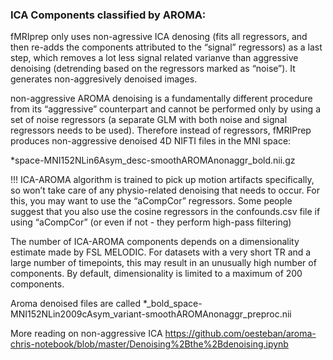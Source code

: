 ### ICA Components classified by AROMA: 

fMRIprep only uses non-agressive ICA denosing (fits all regressors, and then re-adds the components attributed to the “signal” regressors) as a last step, which removes a lot less signal related varianve than aggressive denoising (detrending based on the regressors marked as “noise”). It generates non-aggresively denoised images. 


non-aggressive AROMA denoising is a fundamentally different procedure from its “aggressive” counterpart and cannot be performed only by using a set of noise regressors (a separate GLM with both noise and signal regressors needs to be used). Therefore instead of regressors, fMRIPrep produces non-aggressive denoised 4D NIFTI files in the MNI space:

*space-MNI152NLin6Asym_desc-smoothAROMAnonaggr_bold.nii.gz

!!! ICA-AROMA algorithm is trained to pick up motion artifacts specifically, so won’t take care of any physio-related denoising that needs to occur. For this, you may want to use the “aCompCor” regressors. Some people suggest that you also use the cosine regressors in the confounds.csv file if using “aCompCor” (or even if not - they perform high-pass filtering)

The number of ICA-AROMA components depends on a dimensionality estimate made by FSL MELODIC. For datasets with a very short TR and a large number of timepoints, this may result in an unusually high number of components. By default, dimensionality is limited to a maximum of 200 components. 

Aroma denoised files are called *_bold_space-MNI152NLin2009cAsym_variant-smoothAROMAnonaggr_preproc.nii

More reading on non-aggressive ICA https://github.com/oesteban/aroma-chris-notebook/blob/master/Denoising%2Bthe%2Bdenoising.ipynb

